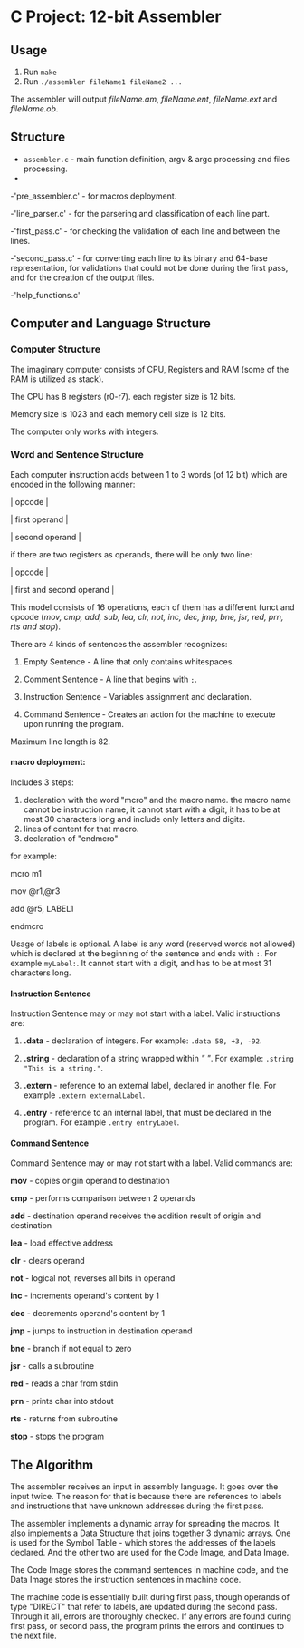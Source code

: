 # C Project: 12-bit Assembler

## Usage

1. Run `make`
2. Run `./assembler fileName1 fileName2 ...`

The assembler will output *fileName.am*, *fileName.ent*, *fileName.ext* and *fileName.ob*.

## Structure

- `assembler.c` - main function definition, argv & argc processing and files processing.
- 
-'pre_assembler.c' - for macros deployment.

-'line_parser.c' - for the parsering and classification of each line part.

-'first_pass.c' - for checking the validation of each line and between the lines.

-'second_pass.c' - for converting each line to its binary and 64-base representation, for validations that could not be done during the first pass, and for the creation of the output files.

-'help_functions.c'

## Computer and Language Structure

### Computer Structure
The imaginary computer consists of CPU, Registers and RAM (some of the RAM is utilized as stack).

The CPU has 8 registers (r0-r7). each register size is 12 bits.

Memory size is 1023 and each memory cell size is 12 bits.

The computer only works with integers.

### Word and Sentence Structure

Each computer instruction adds between 1 to 3 words (of 12 bit) which are encoded in the following manner:

|  opcode |

| first operand  |

|  second operand | 

if there are two registers as operands, there will be only two line:

|  opcode |

| first and second operand | 

This model consists of 16 operations, each of them has a different funct and opcode (*mov, cmp, add, sub, lea, clr, not, inc, dec, jmp, bne, jsr, red, prn, rts and stop*).

There are 4 kinds of sentences the assembler recognizes:

1. Empty Sentence - A line that only contains whitespaces.

2. Comment Sentence - A line that begins with `;`.

3. Instruction Sentence - Variables assignment and declaration.

4. Command Sentence - Creates an action for the machine to execute upon running the program.

Maximum line length is 82. 

#### macro deployment:

Includes 3 steps:

1. declaration with the word "mcro" and the macro name.
the macro name cannot be instruction name,  it cannot start with a digit, it has to be at most 30 characters long and include only letters and digits.
2. lines of content for that macro.
3. declaration of "endmcro"

for example:

mcro m1

mov @r1,@r3

add @r5, LABEL1

endmcro



Usage of labels is optional. A label is any word (reserved words not allowed) which is declared at the beginning of the sentence and ends with `:`. For example `myLabel:`. It cannot start with a digit, and has to be at most 31 characters long.

#### Instruction Sentence

Instruction Sentence may or may not start with a label. Valid instructions are: 

1. **.data** - declaration of integers. For example: `.data 58, +3, -92`.

2. **.string** - declaration of a string wrapped within *" "*. For example: `.string "This is a string."`.

3. **.extern** - reference to an external label, declared in another file. For example `.extern externalLabel`.

4. **.entry** - reference to an internal label, that must be declared in the program. For example `.entry entryLabel`.

#### Command Sentence

Command Sentence may or may not start with a label. Valid commands are: 

**mov** - copies origin operand to destination

**cmp** - performs comparison between 2 operands

**add** - destination operand receives the addition result of origin and destination

**lea** - load effective address

**clr** - clears operand

**not** - logical not, reverses all bits in operand

**inc** - increments operand's content by 1

**dec** - decrements operand's content by 1

**jmp** - jumps to instruction in destination operand

**bne** - branch if not equal to zero

**jsr** - calls a subroutine

**red** - reads a char from stdin

**prn** - prints char into stdout

**rts** - returns from subroutine

**stop** - stops the program

## The Algorithm

The assembler receives an input in assembly language. It goes over the input twice. The reason for that is because there are references to labels and instructions that have unknown addresses during the first pass.

The assembler implements a dynamic array for spreading the macros. It also implements a Data Structure that joins together 3 dynamic arrays. One is used for the Symbol Table - which stores the addresses of the labels declared. And the other two are used for the Code Image, and Data Image.

The Code Image stores the command sentences in machine code, and the Data Image stores the instruction sentences in machine code.

The machine code is essentially built during first pass, though operands of type "DIRECT" that refer to labels, are updated during the second pass. Through it all, errors are thoroughly checked. If any errors are found during first pass, or second pass, the program prints the errors and continues to the next file. 
